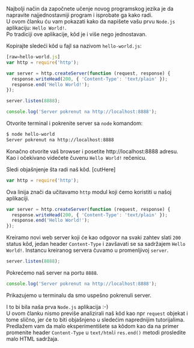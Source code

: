 Najbolji način da započnete učenje novog programskog jezika je da napravite najjednostavniji program i isprobate ga kako radi.  
U ovom članku ću vam pokazati kako da napišete vašu prvu `Node.js` aplikaciju: `Hello World!`.  
Po tradiciji ove aplikacije, kôd je i više nego jednostavan.

Kopirajte sledeći kôd u fajl sa nazivom `hello-world.js`:

```javascript
[raw=hello-world.js]
var http = require('http');

var server = http.createServer(function (request, response) {
  response.writeHead(200, { 'Content-Type': 'text/plain' });
  response.end('Hello World!');
});

server.listen(8888);

console.log('Server pokrenut na http://localhost:8888');
```

Otvorite terminal i pokrenite server sa `node` komandom:

```bash
$ node hello-world
Server pokrenut na http://localhost:8888
```

Konačno otvorite vaš browser i posetite http://localhost:8888 adresu.  
Kao i očekivano videćete čuvenu `Hello World!` rečenicu.

Sledi objašnjenje šta radi naš kôd.
[cutHere]

```javascript
var http = require('http');
```
Ova linija znači da učitavamo `http` modul koji ćemo koristiti u našoj aplikaciji.

```javascript
var server = http.createServer(function (request, response) {
  response.writeHead(200, { 'Content-Type': 'text/plain' });
  response.end('Hello World!');
});
```
Kreiramo novi web server koji će kao odgovor na svaki zahtev slati `200` status kôd, jedan header `Content-Type` i zavšavati se sa sadržajem `Hello World!`. Instancu kreiranog servera čuvamo u promenljivoj `server`.

```javascript
server.listen(8888);
```
Pokrećemo naš server na portu `8888`.

```javascript
console.log('Server pokrenut na http://localhost:8888');
```
Prikazujemo u terminalu da smo uspešno pokrenuli server.


I to bi bila naša prva `Node.js` aplikacija :-)  
U ovom članku nismo previše analizirali naš kôd kao npr `request` objekat i tome slično, jer će to biti objašnjeno u sledećim naprednijim tutorijalima.
Predlažem vam da malo eksperimentišete sa kôdom kao da na primer promenite header `Content-Type` u `text/html`i `res.end()` metodi prosledite malo HTML sadržaja.